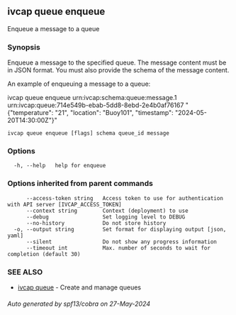 ## ivcap queue enqueue

Enqueue a message to a queue

### Synopsis

Enqueue a message to the specified queue. The message content must be in JSON format. You must also provide the schema of the message content.

An example of enqueuing a message to a queue:

  ivcap queue enqueue urn:ivcap:schema:queue:message.1 urn:ivcap:queue:714e549b-ebab-5dd8-8ebd-2e4b0af76167 "{\"temperature\": \"21\", \"location\": \"Buoy101\", \"timestamp\": \"2024-05-20T14:30:00Z\"}"

```
ivcap queue enqueue [flags] schema queue_id message
```

### Options

```
  -h, --help   help for enqueue
```

### Options inherited from parent commands

```
      --access-token string   Access token to use for authentication with API server [IVCAP_ACCESS_TOKEN]
      --context string        Context (deployment) to use
      --debug                 Set logging level to DEBUG
      --no-history            Do not store history
  -o, --output string         Set format for displaying output [json, yaml]
      --silent                Do not show any progress information
      --timeout int           Max. number of seconds to wait for completion (default 30)
```

### SEE ALSO

* [ivcap queue](ivcap_queue.md)	 - Create and manage queues

###### Auto generated by spf13/cobra on 27-May-2024
